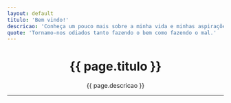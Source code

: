 ```yaml
---
layout: default
titulo: 'Bem vindo!'
descricao: 'Conheça um pouco mais sobre a minha vida e minhas aspirações'
quote: 'Tornamo-nos odiados tanto fazendo o bem como fazendo o mal.'
---
```

  <div class="landscape">
  </div>
  <div align="center">
    <h1> {{ page.titulo }} </h1>
    {{ page.descricao }}
  </div>
  <hr>
  <br>

